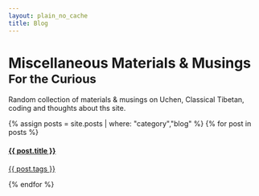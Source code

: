 ```yaml
---
layout: plain_no_cache
title: Blog
---
```

<div class="blog-header">
  <h1 class="blog-title">Miscellaneous Materials &amp; Musings <small>For the Curious</small></h1>
  <p class="lead blog-description">Random collection of materials &amp; musings on Uchen, Classical Tibetan, coding and thoughts about ths site.</p>
</div>

<div class="list-group">
{% assign posts = site.posts | where: "category","blog" %}
{% for post in posts %}
    <a href="{{site.baseurl}}{{ post.url }}" class="list-group-item">
      <h4 class="list-group-item-heading">{{ post.title }}</h4>
      <p class="list-group-item-text">{{ post.tags }}</p>
    </a>
{% endfor %}
</div>
